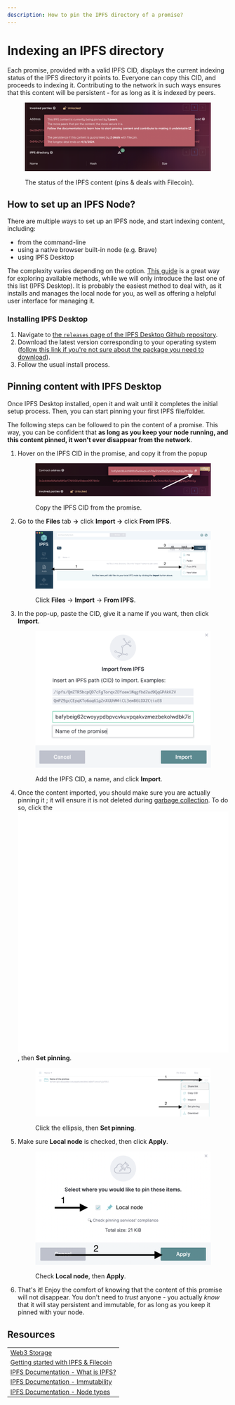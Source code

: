 ```yaml
---
description: How to pin the IPFS directory of a promise?
---
```


# Indexing an IPFS directory

Each promise, provided with a valid IPFS CID, displays the current indexing status of the IPFS directory it points to. Everyone can copy this CID, and proceeds to indexing it. Contributing to the network in such ways ensures that this content will be persistent - for as long as it is indexed by peers.

<figure><img src="../.gitbook/assets/image (8).png" alt="The popup shown to disclose how many peers are pinning the content"><figcaption><p>The status of the IPFS content (pins &#x26; deals with Filecoin).</p></figcaption></figure>

## How to set up an IPFS Node?&#x20;

There are multiple ways to set up an IPFS node, and start indexing content, including:

* from the command-line
* using a native browser built-in node (e.g. Brave)
* using IPFS Desktop

The complexity varies depending on the option. [This guide](https://docs.ipfs.tech/how-to/companion-node-types/) is a great way for exploring available methods, while we will only introduce the last one of this list (IPFS Desktop). It is probably the easiest method to deal with, as it installs and manages the local node for you, as well as offering a helpful user interface for managing it.

### Installing IPFS Desktop

1. Navigate to [the `releases` page of the IPFS Desktop Github repository](https://github.com/ipfs/ipfs-desktop/releases/).
2. Download the latest version corresponding to your operating system ([follow this link if you're not sure about the package you need to download](https://github.com/ipfs/ipfs-desktop#install)).
3. Follow the usual install process.

## Pinning content with IPFS Desktop

Once IPFS Desktop installed, open it and wait until it completes the initial setup process. Then, you can start pinning your first IPFS file/folder.

The following steps can be followed to pin the content of a promise. This way, you can be confident that **as long as you keep your node running, and this content pinned, it won't ever disappear from the network**.

1.  Hover on the IPFS CID in the promise, and copy it from the popup&#x20;

    <figure><img src="../.gitbook/assets/image (18).png" alt="The IPFS CID showing in a popup from the promise"><figcaption><p>Copy the IPFS CID from the promise.</p></figcaption></figure>


2.  Go to the **Files** tab **->** click **Import ->** click **From IPFS**.

    <figure><img src="../.gitbook/assets/image (15).png" alt="The steps to follow to import a file from IPFS"><figcaption><p>Click <strong>Files</strong> -> <strong>Import</strong> -> <strong>From IPFS</strong>.</p></figcaption></figure>


3.  In the pop-up, paste the CID, give it a name if you want, then click **Import**.

    <figure><img src="../.gitbook/assets/image (19).png" alt="The pop-up that is displayed after clicking Import"><figcaption><p>Add the IPFS CID, a name, and click <strong>Import</strong>.</p></figcaption></figure>


4.  Once the content imported, you should make sure you are actually pinning it ; it will ensure it is not deleted during [garbage collection](https://docs.ipfs.tech/concepts/persistence/#garbage-collection). To do so, click the <img src="../.gitbook/assets/ellipsis-solid.svg" alt="" data-size="line">, then **Set pinning**.

    <figure><img src="../.gitbook/assets/image (6).png" alt=""><figcaption><p>Click the ellipsis, then <strong>Set pinning</strong>.</p></figcaption></figure>


5.  Make sure **Local node** is checked, then click **Apply**.

    <figure><img src="../.gitbook/assets/image (14).png" alt="The pop-up shown when checking the pinning status"><figcaption><p>Check <strong>Local node</strong>, then <strong>Apply</strong>.</p></figcaption></figure>


6. That's it! Enjoy the comfort of knowing that the content of this promise will not disappear. You don't need to _trust_ anyone - you actually _know_ that it will stay persistent and immutable, for as long as you keep it pinned with your node.

## Resources

|                                                                                                                                              |
| -------------------------------------------------------------------------------------------------------------------------------------------- |
| [Web3 Storage](https://web3.storage/)                                                                                                        |
| [Getting started with IPFS & Filecoin](https://ecosystem-wg.notion.site/Getting-Started-With-IPFS-Filecoin-c00526cf97ba4087ba5c3ad5f5337a58) |
| [IPFS Documentation - What is IPFS?](https://docs.ipfs.tech/concepts/what-is-ipfs/)                                                          |
| [IPFS Documentation - Immutability](https://docs.ipfs.tech/concepts/immutability/)                                                           |
| [IPFS Documentation - Node types](https://docs.ipfs.tech/how-to/companion-node-types/#external)                                              |

